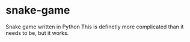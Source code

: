 # snake-game
Snake game written in Python
This is definetly more complicated than it needs to be, but it works.
